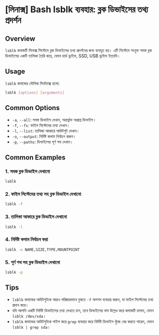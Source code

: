 # [লিনাক্স] Bash lsblk ব্যবহার: ব্লক ডিভাইসের তথ্য প্রদর্শন

## Overview
`lsblk` কমান্ডটি লিনাক্স সিস্টেমে ব্লক ডিভাইসের তথ্য প্রদর্শনের জন্য ব্যবহৃত হয়। এটি সিস্টেমে সংযুক্ত সমস্ত ব্লক ডিভাইসের একটি তালিকা তৈরি করে, যেমন হার্ড ড্রাইভ, SSD, USB ড্রাইভ ইত্যাদি।

## Usage
`lsblk` কমান্ডের মৌলিক সিনট্যাক্স হলো:

```bash
lsblk [options] [arguments]
```

## Common Options
- `-a`, `--all`: সমস্ত ডিভাইস দেখান, অন্তর্ভুক্ত অপ্রাপ্ত ডিভাইস।
- `-f`, `--fs`: ফাইল সিস্টেমের তথ্য দেখান।
- `-l`, `--list`: তালিকা আকারে আউটপুট দেখান।
- `-o`, `--output`: নির্দিষ্ট কলাম নির্বাচন করুন।
- `-p`, `--paths`: ডিভাইসের পূর্ণ পথ দেখান।

## Common Examples
### 1. সমস্ত ব্লক ডিভাইস দেখানো
```bash
lsblk
```

### 2. ফাইল সিস্টেমের তথ্য সহ ব্লক ডিভাইস দেখানো
```bash
lsblk -f
```

### 3. তালিকা আকারে ব্লক ডিভাইস দেখানো
```bash
lsblk -l
```

### 4. নির্দিষ্ট কলাম নির্বাচন করা
```bash
lsblk -o NAME,SIZE,TYPE,MOUNTPOINT
```

### 5. পূর্ণ পথ সহ ব্লক ডিভাইস দেখানো
```bash
lsblk -p
```

## Tips
- `lsblk` কমান্ডের আউটপুটকে আরও পরিষ্কারভাবে বুঝতে `-f` অপশন ব্যবহার করুন, যা ফাইল সিস্টেমের তথ্য প্রদান করে।
- যদি আপনি একটি নির্দিষ্ট ডিভাইসের তথ্য দেখতে চান, তবে ডিভাইসের নাম উল্লেখ করে কমান্ডটি চালান, যেমন `lsblk /dev/sda`।
- `lsblk` কমান্ডের আউটপুটকে পাইপ করে `grep` ব্যবহার করে নির্দিষ্ট ডিভাইস খুঁজে বের করতে পারেন, যেমন `lsblk | grep sda`।